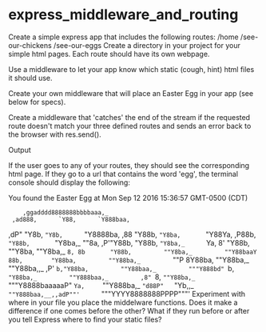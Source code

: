 # express_middleware_and_routing

Create a simple express app that includes the following routes:
/home
/see-our-chickens
/see-our-eggs
Create a directory in your project for your simple html pages. Each route should have its own webpage.

Use a middleware to let your app know which static (cough, hint) html files it should use.

Create your own middleware that will place an Easter Egg in your app (see below for specs).

Create a middleware that 'catches' the end of the stream if the requested route doesn't match your three defined routes and sends an error back to the browser with res.send().

Output

If the user goes to any of your routes, they should see the corresponding html page. If they go to a url that contains the word 'egg', the terminal console should display the following:

You found the Easter Egg at Mon Sep 12 2016 15:36:57 GMT-0500 (CDT)

        ,ggadddd8888888bbbbaaa,_
     ,ad888,      `Y88,      `Y888baa,
   ,dP"  "Y8b,      `"Y8b,      `"Y8888ba,
  ,88      "Y88b,      `"Y8ba,       `"Y88Ya,
 ,P88b,      `"Y88b,       `"Y8ba,_       ""8a,
,P'"Y88b,        "Y88b,        `"Y8ba,_      `Ya,
8'    "Y88b,        ""Y8ba,         ""Y8ba,_   `8,
8b       "Y88b,         ""Y8ba,_         ""Y88baaY
88b,        "Y88ba,         ""Y88ba,_         `""P
8Y88ba,        ""Y88ba,_         ""Y88ba,,_    ,P'
`b,"Y88ba,         ""Y88baa,_         """Y888bd"
 `b, `"Y88ba,_         ""Y888baa,_         ,8"
  `8,   `""Y88ba,_         `"""Y8888baaaaaP"
   `Ya,     `""Y888ba,_           `"d88P"  
     `"Yb,,_     `""Y888baa,__,,adP""'     
         `"""YYYY8888888PPPP"""'
Experiment with where in your file you place the middelware functions. Does it make a difference if one comes before the other? What if they run before or after you tell Express where to find your static files?

